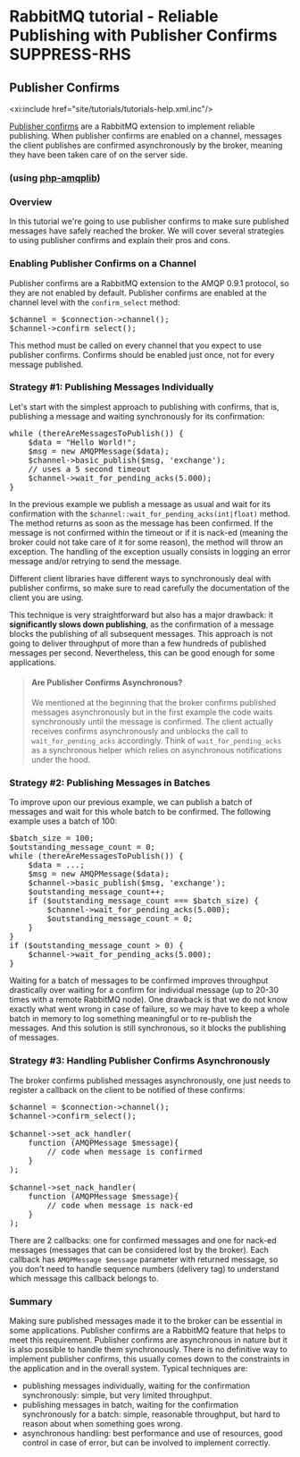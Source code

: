 <!--
Copyright (c) 2007-2023 VMware, Inc. or its affiliates.

All rights reserved. This program and the accompanying materials
are made available under the terms of the under the Apache License,
Version 2.0 (the "License”); you may not use this file except in compliance
with the License. You may obtain a copy of the License at

https://www.apache.org/licenses/LICENSE-2.0

Unless required by applicable law or agreed to in writing, software
distributed under the License is distributed on an "AS IS" BASIS,
WITHOUT WARRANTIES OR CONDITIONS OF ANY KIND, either express or implied.
See the License for the specific language governing permissions and
limitations under the License.
-->
# RabbitMQ tutorial - Reliable Publishing with Publisher Confirms SUPPRESS-RHS

## Publisher Confirms

<xi:include href="site/tutorials/tutorials-help.xml.inc"/>

[Publisher confirms](../confirms.html#publisher-confirms)
are a RabbitMQ extension to implement reliable
publishing. When publisher confirms are enabled on a channel,
messages the client publishes are confirmed asynchronously
by the broker, meaning they have been taken care of on the server
side.


### (using [php-amqplib](https://github.com/php-amqplib/php-amqplib))

### Overview

In this tutorial we're going to use publisher confirms to make
sure published messages have safely reached the broker. We will
cover several strategies to using publisher confirms and explain
their pros and cons.


### Enabling Publisher Confirms on a Channel

Publisher confirms are a RabbitMQ extension to the AMQP 0.9.1 protocol,
so they are not enabled by default. Publisher confirms are
enabled at the channel level with the `confirm_select` method:

<pre class="lang-php">
$channel = $connection->channel();
$channel->confirm_select();
</pre>

This method must be called on every channel that you expect to use publisher
confirms. Confirms should be enabled just once, not for every message published.

### Strategy #1: Publishing Messages Individually

Let's start with the simplest approach to publishing with confirms,
that is, publishing a message and waiting synchronously for its confirmation:

<pre class="lang-php">
while (thereAreMessagesToPublish()) {
    $data = "Hello World!";
    $msg = new AMQPMessage($data);
    $channel->basic_publish($msg, 'exchange');
    // uses a 5 second timeout
    $channel->wait_for_pending_acks(5.000);
}
</pre>

In the previous example we publish a message as usual and wait for its
confirmation with the `$channel::wait_for_pending_acks(int|float)` method.
The method returns as soon as the message has been confirmed. If the
message is not confirmed within the timeout or if it is nack-ed (meaning
the broker could not take care of it for some reason), the method will
throw an exception. The handling of the exception usually consists
in logging an error message and/or retrying to send the message.

Different client libraries have different ways to synchronously deal with publisher confirms,
so make sure to read carefully the documentation of the client you are using.

This technique is very straightforward but also has a major drawback:
it **significantly slows down publishing**, as the confirmation of a message blocks the publishing
of all subsequent messages. This approach is not going to deliver throughput of
more than a few hundreds of published messages per second. Nevertheless, this can be
good enough for some applications.

> #### Are Publisher Confirms Asynchronous?
>
> We mentioned at the beginning that the broker confirms published
> messages asynchronously but in the first example the code waits
> synchronously until the message is confirmed. The client actually
> receives confirms asynchronously and unblocks the call to `wait_for_pending_acks`
> accordingly. Think of `wait_for_pending_acks` as a synchronous helper
> which relies on asynchronous notifications under the hood.


### Strategy #2: Publishing Messages in Batches

To improve upon our previous example, we can publish a batch
of messages and wait for this whole batch to be confirmed.
The following example uses a batch of 100:

<pre class="lang-php">
$batch_size = 100;
$outstanding_message_count = 0;
while (thereAreMessagesToPublish()) {
    $data = ...;
    $msg = new AMQPMessage($data);
    $channel->basic_publish($msg, 'exchange');
    $outstanding_message_count++;
    if ($outstanding_message_count === $batch_size) {
        $channel->wait_for_pending_acks(5.000);
        $outstanding_message_count = 0;
    }
}
if ($outstanding_message_count > 0) {
    $channel->wait_for_pending_acks(5.000);
}
</pre>

Waiting for a batch of messages to be confirmed improves throughput drastically over
waiting for a confirm for individual message (up to 20-30 times with a remote RabbitMQ node).
One drawback is that we do not know exactly what went wrong in case of failure,
so we may have to keep a whole batch in memory to log something meaningful or
to re-publish the messages. And this solution is still synchronous, so it
blocks the publishing of messages.


### Strategy #3: Handling Publisher Confirms Asynchronously

The broker confirms published messages asynchronously, one just needs
to register a callback on the client to be notified of these confirms:

<pre class="lang-php">
$channel = $connection->channel();
$channel->confirm_select();

$channel->set_ack_handler(
    function (AMQPMessage $message){
        // code when message is confirmed
    }
);

$channel->set_nack_handler(
    function (AMQPMessage $message){
        // code when message is nack-ed
    }
);
</pre>

There are 2 callbacks: one for confirmed messages and one for nack-ed messages
(messages that can be considered lost by the broker). Each callback has
`AMQPMessage $message` parameter with returned message, so you don't need to
handle sequence numbers (delivery tag) to understand which message this callback belongs to.

### Summary

Making sure published messages made it to the broker can be essential in some applications.
Publisher confirms are a RabbitMQ feature that helps to meet this requirement. Publisher
confirms are asynchronous in nature but it is also possible to handle them synchronously.
There is no definitive way to implement publisher confirms, this usually comes down
to the constraints in the application and in the overall system. Typical techniques are:

 * publishing messages individually, waiting for the confirmation synchronously: simple, but very
 limited throughput.
 * publishing messages in batch, waiting for the confirmation synchronously for a batch: simple, reasonable
 throughput, but hard to reason about when something goes wrong.
 * asynchronous handling: best performance and use of resources, good control in case of error, but
 can be involved to implement correctly.
